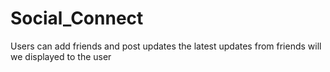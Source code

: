 # Social_Connect
Users can add friends and post updates the latest updates from friends will  we displayed to the user
